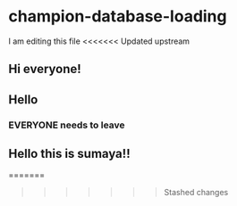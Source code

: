 # champion-database-loading

I am editing this file
<<<<<<< Updated upstream
## Hi everyone!
## Hello

### EVERYONE needs to leave
## Hello this is sumaya!!
=======

>>>>>>> Stashed changes
